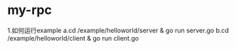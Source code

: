 # my-rpc

1.如何运行example
    a.cd /example/helloworld/server & go run server.go
    b.cd /example/helloworld/client & go run client.go
